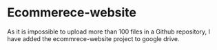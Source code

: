 # Ecommerece-website

As it is impossible to upload more than 100 files in a Github repository, I have added the ecommrece-website project to google drive.
